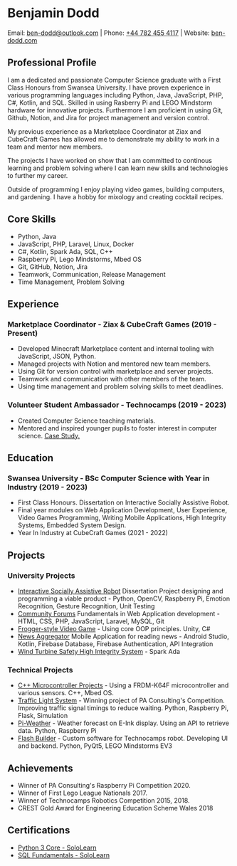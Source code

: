 # Benjamin Dodd

Email: [ben-dodd@outlook.com](mailto:ben-dodd@outlook.com)   |   Phone: [+44 782 455 4117](tel:+447824554117)   |   Website: [ben-dodd.com](https://ben-dodd.com)

## Professional Profile

I am a dedicated and passionate Computer Science graduate with a First Class Honours from Swansea University. I have proven experience in various programming languages including Python, Java, JavaScript, PHP, C#, Kotlin, and SQL. Skilled in using Rasberry Pi and LEGO Mindstorm hardware for innovative projects. Furthermore I am proficient in using Git, Github, Notion, and Jira for project management and version control.

My previous experience as a Marketplace Coordinator at Ziax and CubeCraft Games has allowed me to demonstrate my ability to work in a team and mentor new members.

The projects I have worked on show that I am committed to continous learning and problem solving where I can learn new skills and technologies to further my career.

Outside of programming I enjoy playing video games, building computers, and gardening. I have a hobby for mixology and creating cocktail recipes.

## Core Skills

* Python, Java
* JavaScript, PHP, Laravel, Linux, Docker
* C#, Kotlin, Spark Ada, SQL, C++
* Raspberry Pi, Lego Mindstorms, Mbed OS
* Git, GitHub, Notion, Jira
* Teamwork, Communication, Release Management
* Time Management, Problem Solving

## Experience

### Marketplace Coordinator - Ziax & CubeCraft Games (2019 - Present)

* Developed Minecraft Marketplace content and internal tooling with JavaScript, JSON, Python.
* Managed projects with Notion and mentored new team members.
* Using Git for version control with marketplace and server projects.
* Teamwork and communication with other members of the team.
* Using time management and problem solving skills to meet deadlines.

### Volunteer Student Ambassador - Technocamps (2019 - 2023)

* Created Computer Science teaching materials.
* Mentored and inspired younger pupils to foster interest in computer science. [Case Study.](https://www.technocamps.com/en/2020/09/11/ben-dodd/)

## Education

### Swansea University - BSc Computer Science with Year in Industry (2019 - 2023)

* First Class Honours. Dissertation on Interactive Socially Assistive Robot.
* Final year modules on Web Application Development, User Experience, Video Games Programming, Writing Mobile Applications, High Integrity Systems, Embedded System Design.
* Year In Industry at CubeCraft Games (2021 - 2022)

## Projects

### University Projects

* [Interactive Socially Assistive Robot](https://github.com/mitgobla/CSP354-Project) Dissertation Project designing and programming a viable product - Python, OpenCV, Raspberry Pi, Emotion Recognition, Gesture Recognition, Unit Testing
* [Community Forums](https://github.com/mitgobla/forums-app) Fundamentals in Web Application development - HTML, CSS, PHP, JavaScript, Laravel, MySQL, Git
* [Frogger-style Video Game](https://github.com/mitgobla/VideoGameCoursework) - Using core OOP principles. Unity, C#
* [News Aggregator](https://github.com/mitgobla/NewsAggregator) Mobile Application for reading news - Android Studio, Kotlin, Firebase Database, Firebase Authentication, API Integration
* [Wind Turbine Safety High Integrity System](https://github.com/mitgobla/WindTurbine-CriticalSystem) - Spark Ada

### Technical Projects

* [C++ Microcontroller Projects](https://ben-dodd.com/projects/cppfrdmk64f.html) - Using a FRDM-K64F microcontroller and various sensors. C++, Mbed OS.
* [Traffic Light System](https://ben-dodd.com/projects/trafficimprovement.html) - Winning project of PA Consulting's Competition. Improving traffic signal timings to reduce waiting. Python, Raspberry Pi, Flask, Simulation
* [Pi-Weather](https://github.com/mitgobla/Pi-Weather) - Weather forecast on E-Ink display. Using an API to retrieve data. Python, Raspberry Pi
* [Flash Builder](https://github.com/mitgobla/Flash-Builder) - Custom software for Technocamps robot. Developing UI and backend. Python, PyQt5, LEGO Mindstorms EV3

## Achievements

* Winner of PA Consulting's Raspberry Pi Competition 2020.
* Winner of First Lego League Nationals 2017.
* Winner of Technocamps Robotics Competition 2015, 2018.
* CREST Gold Award for Engineering Education Scheme Wales 2018

## Certifications

* [Python 3 Core - SoloLearn](https://www.sololearn.com/Certificate/CT-UT2QU8F9/jpg)
* [SQL Fundamentals - SoloLearn](https://www.sololearn.com/Certificate/CT-DEUXFNM1/jpg)
